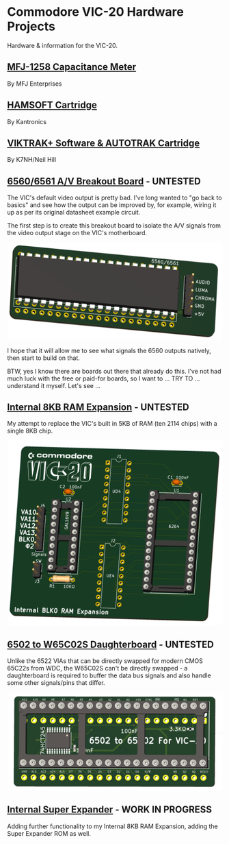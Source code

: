 # Commodore VIC-20 Hardware Projects
Hardware &amp; information for the VIC-20.<br>

## [MFJ-1258 Capacitance Meter](/MFJ-1258/)
By MFJ Enterprises<br>

## [HAMSOFT Cartridge](/HAMSOFT/)
By Kantronics<br>

## [VIKTRAK+ Software & AUTOTRAK Cartridge](/VIKTRAK/)
By K7NH/Neil Hill<br>

## [6560/6561 A/V Breakout Board](/VIC_6560/) - UNTESTED
The VIC's default video output is pretty bad.  I've long wanted to "go back to basics" and see how the output can be improved by, for example, wiring it up as per its original datasheet example circuit.<br>

The first step is to create this breakout board to isolate the A/V signals from the video output stage on the VIC's motherboard.<br>

![3D view of breakout board](/VIC_6560/VIC_AV_Breakout_3D.png)

I hope that it will allow me to see what signals the 6560 outputs natively, then start to build on that.<br>

BTW, yes I know there are boards out there that already do this.  I've not had much luck with the free or paid-for boards, so I want to ... TRY TO ... understand it myself.  Let's see ...

## [Internal 8KB RAM Expansion](/Internal_8KB/) - UNTESTED
My attempt to replace the VIC's built in 5KB of RAM (ten 2114 chips) with a single 8KB chip.

![3D view of RAM upgrade board](/Internal_8KB/Images/VIC-20_BLK0_RAM_Expansion.png)

## [6502 to W65C02S Daughterboard](/6502-to-65C02/) - UNTESTED
Unlike the 6522 VIAs that can be directly swapped for modern CMOS 65C22s from WDC, the W65C02S can't be directly swapped - a daughterboard is required to buffer the data bus signals and also handle some other signals/pins that differ.

![3D view of 65C02S daughterboard](/6502-to-65C02/Images/6502-to-65C02S_3D.png)

## [Internal Super Expander](/Internal_Expander/) - WORK IN PROGRESS
Adding further functionality to my Internal 8KB RAM Expansion, adding the Super Expander ROM as well.
